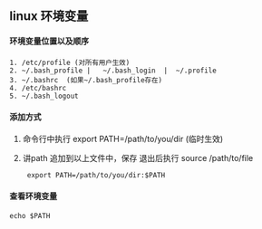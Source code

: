 ## linux 环境变量

#### 环境变量位置以及顺序
	
	1. /etc/profile (对所有用户生效)
	2. ~/.bash_profile |   ~/.bash_login  |  ~/.profile 
	3. ~/.bashrc  (如果~/.bash_profile存在)
	4. /etc/bashrc
	5. ~/.bash_logout
	
	
#### 添加方式

1. 命令行中执行 export PATH=/path/to/you/dir (临时生效)
2. 讲path 追加到以上文件中，保存 退出后执行  source /path/to/file

		export PATH=/path/to/you/dir:$PATH

#### 查看环境变量

	echo $PATH


